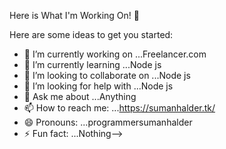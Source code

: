 Here is What I'm Working On! 👋

Here are some ideas to get you started:

- 🔭 I’m currently working on ...Freelancer.com
- 🌱 I’m currently learning ...Node js
- 👯 I’m looking to collaborate on ...Node js
- 🤔 I’m looking for help with ...Node js
- 💬 Ask me about ...Anything
- 📫 How to reach me: ...https://sumanhalder.tk/
- 😄 Pronouns: ...programmersumanhalder
- ⚡ Fun fact: ...Nothing-->

